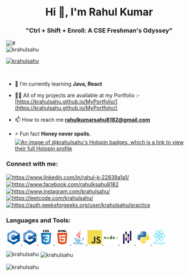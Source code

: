 <h1 align="center">Hi 👋, I'm Rahul Kumar</h1>
<h3 align="center">"Ctrl + Shift + Enroll: A CSE Freshman's Odyssey"</h3>
<img src="https://media.tenor.com/9UERneabKX8AAAAi/ff-logo.gif" alt="#" srcset="#" style="display: block; margin: 0 auto;>


<p align="left"> <img src="https://komarev.com/ghpvc/?username=krahulsahu&label=Profile%20views&color=0e75b6&style=flat"
        alt="krahulsahu" /> </p>

<p align="left"> <a href="https://github.com/ryo-ma/github-profile-trophy"><img
            src="https://github-profile-trophy.vercel.app/?username=krahulsahu" alt="krahulsahu" /></a> </p>

<p align="left"> <a href="https://twitter.com/" target="blank"><img
            src="https://img.shields.io/twitter/follow/?logo=twitter&style=for-the-badge" alt="" /></a> </p>

- 🌱 I’m currently learning **Java, React**


- 👨‍💻 All of my projects are available at my Portfolio :-
[https://krahulsahu.github.io/MyPortfolio/](https://krahulsahu.github.io/MyPortfolio/)
- 📫 How to reach me **rahulkumarsahu8182@gmail.com**
- ⚡ Fun fact **Honey never spoils.**
[![An image of @krahulsahu's Holopin badges, which is a link to view their full Holopin
profile](https://holopin.me/krahulsahu)](https://holopin.io/@krahulsahu)

<h3 align="left">Connect with me:</h3>
<p align="left">
    <a href="https://linkedin.com/in/https://www.linkedin.com/in/rahul-k-22839a1a1/" target="blank"><img align="center"
            src="https://raw.githubusercontent.com/rahuldkjain/github-profile-readme-generator/master/src/images/icons/Social/linked-in-alt.svg"
            alt="https://www.linkedin.com/in/rahul-k-22839a1a1/" height="30" width="40" /></a>
    <a href="https://fb.com/https://www.facebook.com/rahulksahu8182" target="blank"><img align="center"
            src="https://raw.githubusercontent.com/rahuldkjain/github-profile-readme-generator/master/src/images/icons/Social/facebook.svg"
            alt="https://www.facebook.com/rahulksahu8182" height="30" width="40" /></a>
    <a href="https://instagram.com/https://www.instagram.com/krahulsahu/" target="blank"><img align="center"
            src="https://raw.githubusercontent.com/rahuldkjain/github-profile-readme-generator/master/src/images/icons/Social/instagram.svg"
            alt="https://www.instagram.com/krahulsahu/" height="30" width="40" /></a>
    <a href="https://www.leetcode.com/https://leetcode.com/krahulsahu/" target="blank"><img align="center"
            src="https://raw.githubusercontent.com/rahuldkjain/github-profile-readme-generator/master/src/images/icons/Social/leet-code.svg"
            alt="https://leetcode.com/krahulsahu/" height="30" width="40" /></a>
    <a href="https://auth.geeksforgeeks.org/user/https://auth.geeksforgeeks.org/user/krahulsahu/practice"
        target="blank"><img align="center"
            src="https://raw.githubusercontent.com/rahuldkjain/github-profile-readme-generator/master/src/images/icons/Social/geeks-for-geeks.svg"
            alt="https://auth.geeksforgeeks.org/user/krahulsahu/practice" height="30" width="40" /></a>
</p>

<h3 align="left">Languages and Tools:</h3>
<p align="left"> <a href="https://www.cprogramming.com/" target="_blank" rel="noreferrer"> <img
            src="https://raw.githubusercontent.com/devicons/devicon/master/icons/c/c-original.svg" alt="c" width="40"
            height="40" /> </a> <a href="https://www.w3schools.com/cpp/" target="_blank" rel="noreferrer"> <img
            src="https://raw.githubusercontent.com/devicons/devicon/master/icons/cplusplus/cplusplus-original.svg"
            alt="cplusplus" width="40" height="40" /> </a> <a href="https://www.w3schools.com/css/" target="_blank"
        rel="noreferrer"> <img
            src="https://raw.githubusercontent.com/devicons/devicon/master/icons/css3/css3-original-wordmark.svg"
            alt="css3" width="40" height="40" /> </a> <a href="https://www.w3.org/html/" target="_blank"
        rel="noreferrer"> <img
            src="https://raw.githubusercontent.com/devicons/devicon/master/icons/html5/html5-original-wordmark.svg"
            alt="html5" width="40" height="40" /> </a> <a href="https://www.java.com" target="_blank" rel="noreferrer">
        <img src="https://raw.githubusercontent.com/devicons/devicon/master/icons/java/java-original.svg" alt="java"
            width="40" height="40" /> </a> <a href="https://developer.mozilla.org/en-US/docs/Web/JavaScript"
        target="_blank" rel="noreferrer"> <img
            src="https://raw.githubusercontent.com/devicons/devicon/master/icons/javascript/javascript-original.svg"
            alt="javascript" width="40" height="40" /> </a> <a href="https://nodejs.org" target="_blank"
        rel="noreferrer"> <img
            src="https://raw.githubusercontent.com/devicons/devicon/master/icons/nodejs/nodejs-original-wordmark.svg"
            alt="nodejs" width="40" height="40" /> </a> <a href="https://pandas.pydata.org/" target="_blank"
        rel="noreferrer"> <img
            src="https://raw.githubusercontent.com/devicons/devicon/2ae2a900d2f041da66e950e4d48052658d850630/icons/pandas/pandas-original.svg"
            alt="pandas" width="40" height="40" /> </a> <a href="https://www.python.org" target="_blank"
        rel="noreferrer"> <img
            src="https://raw.githubusercontent.com/devicons/devicon/master/icons/python/python-original.svg"
            alt="python" width="40" height="40" /> </a> <a href="https://reactjs.org/" target="_blank" rel="noreferrer">
        <img src="https://raw.githubusercontent.com/devicons/devicon/master/icons/react/react-original-wordmark.svg"
            alt="react" width="40" height="40" /> </a> </p>

<p><img align="left"
        src="https://github-readme-stats.vercel.app/api/top-langs?username=krahulsahu&show_icons=true&locale=en&layout=compact"
        alt="krahulsahu" /></p>

<p>&nbsp;<img align="center"
        src="https://github-readme-stats.vercel.app/api?username=krahulsahu&show_icons=true&locale=en"
        alt="krahulsahu" /></p>

<p><img align="center" src="https://github-readme-streak-stats.herokuapp.com/?user=krahulsahu&" alt="krahulsahu" /></p>
